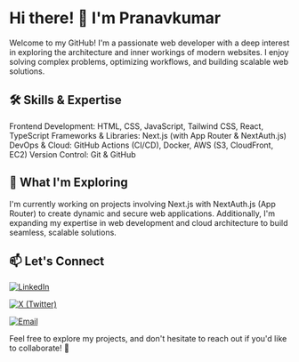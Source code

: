 # Hi there! 👋 I'm Pranavkumar
Welcome to my GitHub! I'm a passionate web developer with a deep interest in exploring the architecture and inner workings of modern websites. I enjoy solving complex problems, optimizing workflows, and building scalable web solutions.

## 🛠️ Skills & Expertise
Frontend Development: HTML, CSS, JavaScript, Tailwind CSS, React, TypeScript
Frameworks & Libraries: Next.js (with App Router & NextAuth.js)
DevOps & Cloud: GitHub Actions (CI/CD), Docker, AWS (S3, CloudFront, EC2)
Version Control: Git & GitHub
## 🌱 What I'm Exploring
I'm currently working on projects involving Next.js with NextAuth.js (App Router) to create dynamic and secure web applications. Additionally, I'm expanding my expertise in web development and cloud architecture to build seamless, scalable solutions.

## 📫 Let's Connect
[![LinkedIn](https://img.shields.io/badge/LinkedIn-%230A66C2.svg?style=for-the-badge&logo=linkedin&logoColor=white)](https://www.linkedin.com/in/pranavkumar-desai-b27b8a252/)

[![X (Twitter)](https://img.shields.io/badge/X-%231DA1F2.svg?style=for-the-badge&logo=twitter&logoColor=white)](https://x.com/pranavdesa1549)

[![Email](https://img.shields.io/badge/Email-%23D14836.svg?style=for-the-badge&logo=gmail&logoColor=white)](mailto:fullstackwebdeveloper123@gmail.com
)



Feel free to explore my projects, and don't hesitate to reach out if you'd like to collaborate! 🚀
